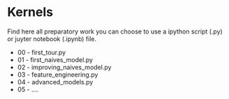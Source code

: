 # Kernels

Find here all preparatory work you can choose to use a ipython script (.py) or juyter notebook (.ipynb) file. 

* 00 - first_tour.py
* 01 - first_naives_model.py
* 02 - improving_naives_model.py
* 03 - feature_engineering.py
* 04 - advanced_models.py
* 05 - ....
